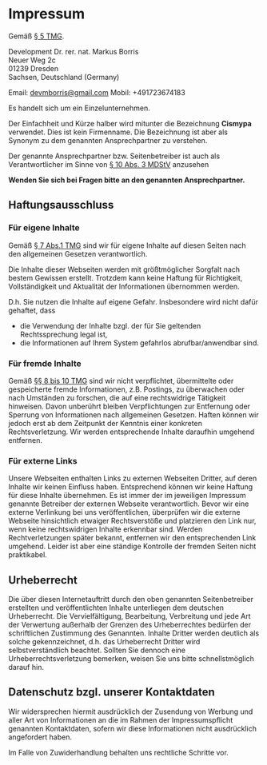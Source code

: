 # Impressum

Gemäß [§ 5 TMG](https://www.gesetze-im-internet.de/tmg/__5.html).

Development Dr. rer. nat. Markus Borris  
Neuer Weg 2c  
01239 Dresden  
Sachsen, Deutschland (Germany)

Email: devmborris@gmail.com
Mobil: +491723674183

Es handelt sich um ein Einzelunternehmen.

Der Einfachheit und Kürze halber wird mitunter die Bezeichnung **Cismypa** verwendet. Dies ist kein Firmenname. Die Bezeichnung ist aber als Synonym zu dem genannten Ansprechpartner zu verstehen.

Der genannte Ansprechpartner bzw. Seitenbetreiber ist auch als Verantwortlicher im Sinne von [§ 10 Abs. 3 MDStV](http://www.internetrecht.justlaw.de/mediendienstestaatsvertrag/10-mdstv.htm) anzusehen

**Wenden Sie sich bei Fragen bitte an den genannten Ansprechpartner.**

## Haftungsausschluss

### Für eigene Inhalte

Gemäß [§ 7 Abs.1 TMG](https://www.gesetze-im-internet.de/tmg/__7.html) sind wir für eigene Inhalte auf diesen Seiten nach den allgemeinen Gesetzen verantwortlich.

Die Inhalte dieser Webseiten werden mit größtmöglicher Sorgfalt nach bestem Gewissen erstellt. Trotzdem kann keine Haftung für Richtigkeit, Vollständigkeit und Aktualität der Informationen übernommen werden.

D.h. Sie nutzen die Inhalte auf eigene Gefahr. Insbesondere wird nicht dafür gehaftet, dass
- die Verwendung der Inhalte bzgl. der für Sie geltenden Rechtssprechung legal ist,
- die Informationen auf Ihrem System gefahrlos abrufbar/anwendbar sind.

### Für fremde Inhalte

Gemäß [§§ 8 bis 10 TMG](https://www.gesetze-im-internet.de/tmg/__8.html) sind wir nicht verpflichtet, übermittelte oder gespeicherte fremde Informationen, z.B. Postings, zu überwachen oder nach Umständen zu forschen, die auf eine rechtswidrige Tätigkeit hinweisen. Davon unberührt bleiben Verpflichtungen zur Entfernung oder Sperrung von Informationen nach allgemeinen Gesetzen. Haften können wir jedoch erst ab dem Zeitpunkt der Kenntnis einer konkreten Rechtsverletzung. Wir werden entsprechende Inhalte daraufhin umgehend entfernen.

### Für externe Links

Unsere Webseiten enthalten Links zu externen Webseiten Dritter, auf deren Inhalte wir keinen Einfluss haben. Entsprechend können wir keine Haftung für diese Inhalte übernehmen. Es ist immer der im jeweiligen Impressum genannte Betreiber der externen Webseite verantwortlich. Bevor wir eine externe Verlinkung bei uns veröffentlichen, überprüfen wir die externe Webseite hinsichtlich etwaiger Rechtsverstöße und platzieren den Link nur, wenn keine rechtswidrigen Inhalte erkennbar sind. Werden Rechtverletzungen später bekannt, entfernen wir den entsprechenden Link umgehend. Leider ist aber eine ständige Kontrolle der fremden Seiten nicht praktikabel.

## Urheberrecht

Die über diesen Internetauftritt durch den oben genannten Seitenbetreiber erstellten und veröffentlichten Inhalte unterliegen dem deutschen Urheberrecht. Die Vervielfältigung, Bearbeitung, Verbreitung und jede Art der Verwertung außerhalb der Grenzen des Urheberrechtes bedürfen der schriftlichen Zustimmung des Genannten. Inhalte Dritter werden deutlich als solche gekennzeichnet, d.h. das Urheberrecht Dritter wird selbstverständlich beachtet. Sollten Sie dennoch eine Urheberrechtsverletzung bemerken, weisen Sie uns bitte schnellstmöglich darauf hin.

## Datenschutz bzgl. unserer Kontaktdaten

Wir widersprechen hiermit ausdrücklich der Zusendung von Werbung und aller Art von Informationen an die im Rahmen der Impressumspflicht genannten Kontaktdaten, sofern wir diese Informationen nicht ausdrücklich angefordert haben.

Im Falle von Zuwiderhandlung behalten uns rechtliche Schritte vor.
